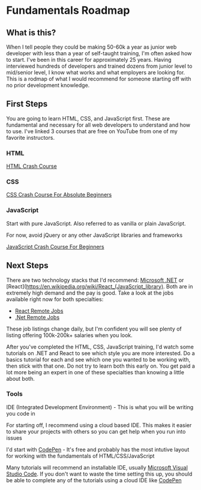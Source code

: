 # Fundamentals Roadmap 

## What is this?
When I tell people they could be making 50-60k a year as junior web developer with less than a year of self-taught training, I'm often asked how to start.  I've been in this career for approximately 25 years. Having interviewed hundreds of developers and trained dozens from junior level to mid/senior level, I know what works and what employers are looking for.  This is a rodmap of what I would recommend for someone starting off with no prior development knowledge.  

## First Steps
You are going to learn HTML, CSS, and JavaScript first.  These are fundamental and necessary for all web developers to understand and how to use.  I've linked 3 courses that are free on YouTube from one of my favorite instructors.

### HTML
[HTML Crash Course](https://www.youtube.com/watch?v=UB1O30fR-EE)


### CSS
[CSS Crash Course For Absolute Beginners](https://www.youtube.com/watch?v=yfoY53QXEnI)


### JavaScript
Start with pure JavaScript. Also referred to as vanilla or plain JavaScript.

For now, avoid jQuery or any other JavaScript libraries and frameworks

[JavaScript Crash Course For Beginners](https://www.youtube.com/watch?v=hdI2bqOjy3c)


## Next Steps
There are two technology stacks that I'd recommend: [Microsoft .NET](https://en.wikipedia.org/wiki/.NET_Framework) or [React](https://en.wikipedia.org/wiki/React_(JavaScript_library).  Both are in extremely high demand and the pay is good. Take a look at the jobs available right now for both specialties: 
* [React Remote Jobs](https://www.indeed.com/jobs?q=react&l=remote)
* [.Net Remote Jobs](https://www.indeed.com/jobs?q=asp%20.net&l=remote)

These job listings change daily, but I'm confident you will see plenty of listing offering 100k-200k+ salaries when you look. 

After you've completed the HTML, CSS, JavaScript training, I'd watch some tutorials on .NET and React to see which style you are more interested.  Do a basics tutorial for each and see which one you wanted to be working with, then stick with that one.  Do not try to learn both this early on.  You get paid a lot more being an expert in one of these specialties than knowing a little about both.

### Tools
IDE (Integrated Development Environment) - This is what you will be writing you code in

For starting off, I recommend using a cloud based IDE. This makes it easier to share your projects with others so you can get help when you run into issues

I'd start with [CodePen](https://codepen.io/) - It's free and probably has the most intutive layout for working with the fundamentals of HTML/CSS/JavaScript

Many tutorials will recommend an installable IDE, usually [Microsoft Visual Studio Code](https://code.visualstudio.com/).  If you don't want to waste the time setting this up, you should be able to complete any of the tutorials using a cloud IDE like [CodePen](https://codepen.io/)
